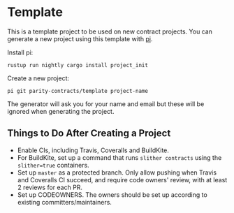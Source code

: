 # Template

This is a template project to be used on new contract projects. You can generate a new project using
this template with [pi](https://github.com/vmchale/project-init).

Install pi:

```
rustup run nightly cargo install project_init
```

Create a new project:

```
pi git parity-contracts/template project-name
```

The generator will ask you for your name and email but these will be ignored when generating the project.

## Things to Do After Creating a Project

* Enable CIs, including Travis, Coveralls and BuildKite.
* For BuildKite, set up a command that runs `slither contracts` using the `slither=true` containers.
* Set up `master` as a protected branch. Only allow pushing when Travis and Coveralls CI succeed, and require code owners' review, with at least 2 reviews for each PR.
* Set up CODEOWNERS. The owners should be set up according to existing committers/maintainers.
